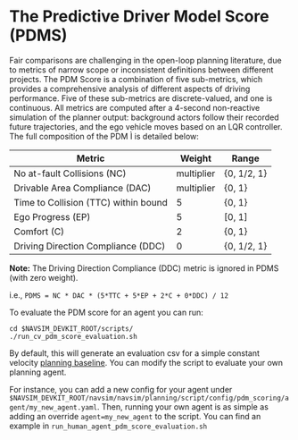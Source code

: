 # The Predictive Driver Model Score (PDMS)

Fair comparisons are challenging in the open-loop planning literature, due to metrics of narrow scope or inconsistent definitions between different projects. The PDM Score is a combination of five sub-metrics, which provides a comprehensive analysis of different aspects of driving performance. Five of these sub-metrics are discrete-valued, and one is continuous. All metrics are computed after a 4-second non-reactive simulation of the planner output: background actors follow their recorded future trajectories, and the ego vehicle moves based on an LQR controller. The full composition of the PDM Ì is detailed below:

Metric | Weight | Range |
|---|---|---|
No at-fault Collisions (NC) | multiplier | {0, 1/2, 1} |
Drivable Area Compliance (DAC) | multiplier | {0, 1} |
Time to Collision (TTC) within bound | 5 | {0, 1} |
Ego Progress (EP) | 5 | [0, 1] |
Comfort (C) | 2 | {0, 1} |
Driving Direction Compliance (DDC) | 0 | {0, 1/2, 1} |

**Note:** The Driving Direction Compliance (DDC) metric is ignored in PDMS (with zero weight).

i.e., `PDMS = NC * DAC * (5*TTC + 5*EP + 2*C + 0*DDC) / 12`


To evaluate the PDM score for an agent you can run:
```
cd $NAVSIM_DEVKIT_ROOT/scripts/
./run_cv_pdm_score_evaluation.sh
```

By default, this will generate an evaluation csv for a simple constant velocity [planning baseline](https://github.com/autonomousvision/navsim/blob/main/docs/agents.md#output). You can modify the script to evaluate your own planning agent.

For instance, you can add a new config for your agent under `$NAVSIM_DEVKIT_ROOT/navsim/navsim/planning/script/config/pdm_scoring/agent/my_new_agent.yaml`. 
Then, running your own agent is as simple as adding an override `agent=my_new_agent` to the script.
You can find an example in `run_human_agent_pdm_score_evaluation.sh`
